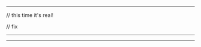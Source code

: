 


--------------------------------------------------------------------------------

// this time it's real!

// fix




































--------------------------------------------------------------------------------








































--------------------------------------------------------------------------------


